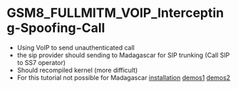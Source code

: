 # GSM8_FULLMITM_VOIP_Intercepting-Spoofing-Call
* Using VoIP to send unauthenticated call
* the sip provider should sending to Madagascar for SIP trunking (Call SIP to SS7 operator)
* Should recompiled kernel (more difficult)
* For this tutorial not possible for Madagascar [installation](https://pl4y.store/en/latest/Hacking_2G.html) [demos1](https://www.youtube.com/watch?v=VtfHNoh_YaE&pp=ygUgYmFzdGllbiBiYXJhbm9mZiArIHNwb29maW5nIGNhbGw%3D) [demos2](https://www.youtube.com/watch?v=SiSrjdGtwbc&pp=ygUgYmFzdGllbiBiYXJhbm9mZiArIHNwb29maW5nIGNhbGw%3D)
  
